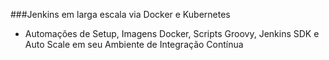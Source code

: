 ###Jenkins em larga escala via Docker e Kubernetes

- Automações de Setup, Imagens Docker, Scripts Groovy, Jenkins SDK e Auto Scale em seu Ambiente de Integração Contínua